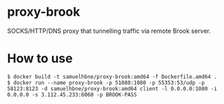# proxy-brook
SOCKS/HTTP/DNS proxy that tunnelling traffic via remote Brook server.

# How to use
```
$ docker build -t samuelhbne/proxy-brook:amd64 -f Dockerfile.amd64 .
$ docker run --name proxy-brook -p 51080:1080 -p 55353:53/udp -p 58123:8123 -d samuelhbne/proxy-brook:amd64 client -l 0.0.0.0:1080 -i 0.0.0.0 -s 3.112.45.233:6060 -p BROOK-PASS
```
